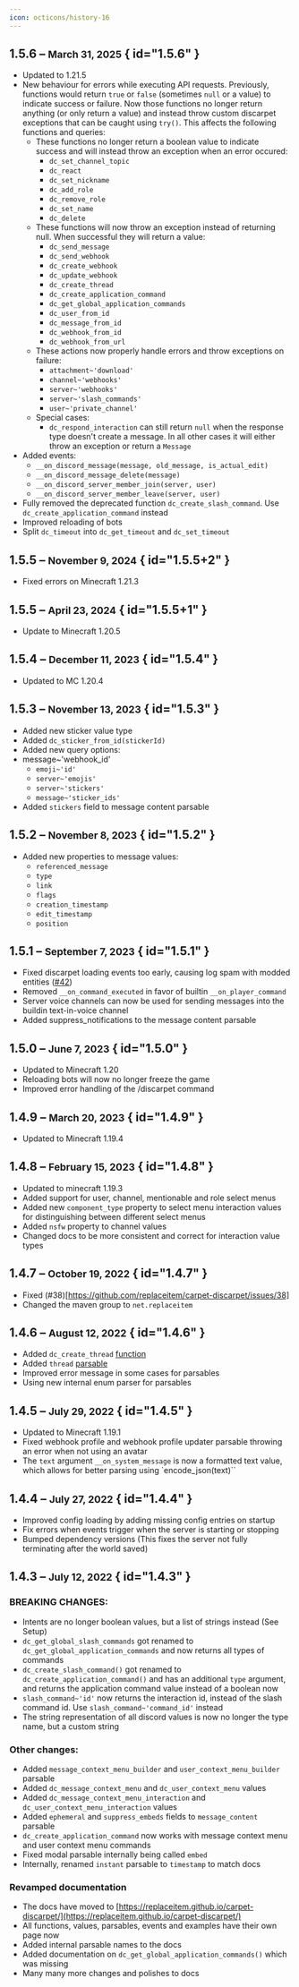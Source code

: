 ```yaml
---
icon: octicons/history-16
---
```


<!-- INSERT_HERE -->


## 1.5.6 – <small>March 31, 2025</small> { id="1.5.6" }

* Updated to 1.21.5
* New behaviour for errors while executing API requests.
  Previously, functions would return `true` or `false` (sometimes `null` or a value)
  to indicate success or failure. Now those functions no longer return anything
  (or only return a value) and instead throw custom discarpet exceptions that can be caught using `try()`.
  This affects the following functions and queries:
    * These functions no longer return a boolean value to indicate success
    and will instead throw an exception when an error occured:
        * `dc_set_channel_topic`
        * `dc_react`
        * `dc_set_nickname`
        * `dc_add_role`
        * `dc_remove_role`
        * `dc_set_name`
        * `dc_delete`
    * These functions will now throw an exception instead of returning null. When successful they will return a value:
        * `dc_send_message`
        * `dc_send_webhook`
        * `dc_create_webhook`
        * `dc_update_webhook`
        * `dc_create_thread`
        * `dc_create_application_command`
        * `dc_get_global_application_commands`
        * `dc_user_from_id`
        * `dc_message_from_id`
        * `dc_webhook_from_id`
        * `dc_webhook_from_url`
    * These actions now properly handle errors and throw exceptions on failure:
        * `attachment~'download'`
        * `channel~'webhooks'`
        * `server~'webhooks'`
        * `server~'slash_commands'`
        * `user~'private_channel'`
    * Special cases:
        * `dc_respond_interaction` can still return `null` when the response type doesn't create a message. In all other cases it will either throw an exception or return a `Message`
* Added events:
    * `__on_discord_message(message, old_message, is_actual_edit)`
    * `__on_discord_message_delete(message)`
    * `__on_discord_server_member_join(server, user)`
    * `__on_discord_server_member_leave(server, user)`
* Fully removed the deprecated function `dc_create_slash_command`. Use `dc_create_application_command` instead
* Improved reloading of bots
* Split `dc_timeout` into `dc_get_timeout` and `dc_set_timeout`



## 1.5.5 – <small>November 9, 2024</small> { id="1.5.5+2" }

* Fixed errors on Minecraft 1.21.3



## 1.5.5 – <small>April 23, 2024</small> { id="1.5.5+1" }

* Update to Minecraft 1.20.5



## 1.5.4 – <small>December 11, 2023</small> { id="1.5.4" }

* Updated to MC 1.20.4



## 1.5.3 – <small>November 13, 2023</small> { id="1.5.3" }

* Added new sticker value type
* Added `dc_sticker_from_id(stickerId)`
* Added new query options:
* message~'webhook_id'
    * `emoji~'id'`
    * `server~'emojis'`
    * `server~'stickers'`
    * `message~'sticker_ids'`
* Added `stickers` field to message content parsable



## 1.5.2 – <small>November 8, 2023</small> { id="1.5.2" }

* Added new properties to message values:
    * `referenced_message`
    * `type`
    * `link`
    * `flags`
    * `creation_timestamp`
    * `edit_timestamp`
    * `position`



## 1.5.1 – <small>September 7, 2023</small> { id="1.5.1" }

* Fixed discarpet loading events too early, causing log spam with modded entities ([#42](https://github.com/replaceitem/carpet-discarpet/pull/42))
* Removed `__on_command_executed` in favor of builtin `__on_player_command`
* Server voice channels can now be used for sending messages into the buildin text-in-voice channel
* Added suppress_notifications to the message content parsable



## 1.5.0 – <small>June 7, 2023</small> { id="1.5.0" }

* Updated to Minecraft 1.20
* Reloading bots will now no longer freeze the game
* Improved error handling of the /discarpet command



## 1.4.9 – <small>March 20, 2023</small> { id="1.4.9" }

* Updated to Minecraft 1.19.4



## 1.4.8 – <small>February 15, 2023</small> { id="1.4.8" }

* Updated to minecraft 1.19.3
* Added support for user, channel, mentionable and role select menus
* Added new `component_type` property to select menu interaction values for distinguishing between different select menus
* Added `nsfw` property to channel values
* Changed docs to be more consistent and correct for interaction value types



## 1.4.7 – <small>October 19, 2022</small> { id="1.4.7" }

* Fixed (#38)[https://github.com/replaceitem/carpet-discarpet/issues/38]
* Changed the maven group to `net.replaceitem`



## 1.4.6 – <small>August 12, 2022</small> { id="1.4.6" }

* Added `dc_create_thread` [function](https://replaceitem.github.io/carpet-discarpet/functions/create-thread/)
* Added `thread` [parsable](https://replaceitem.github.io/carpet-discarpet/parsables/thread/)
* Improved error message in some cases for parsables
* Using new internal enum parser for parsables



## 1.4.5 – <small>July 29, 2022</small> { id="1.4.5" }

* Updated to Minecraft 1.19.1
* Fixed webhook profile and webhook profile updater parsable throwing an error when not using an avatar
* The `text` argument `__on_system_message` is now a formatted text value, which allows for better parsing using `encode_json(text)``



## 1.4.4 – <small>July 27, 2022</small> { id="1.4.4" }

* Improved config loading by adding missing config entries on startup
* Fix errors when events trigger when the server is starting or stopping
* Bumped dependency versions (This fixes the server not fully terminating after the world saved)



## 1.4.3 – <small>July 12, 2022</small> { id="1.4.3" }

### BREAKING CHANGES:

* Intents are no longer boolean values, but a list of strings instead (See Setup)
* `dc_get_global_slash_commands` got renamed to `dc_get_global_application_commands` and now returns all types of commands
* `dc_create_slash_command()` got renamed to `dc_create_application_command()` and has an additional `type` argument, and returns the application command value instead of a boolean now
* `slash_command~'id'` now returns the interaction id, instead of the slash command id. Use `slash_command~'command_id'` instead
* The string representation of all discord values is now no longer the type name, but a custom string

### Other changes:

* Added `message_context_menu_builder` and `user_context_menu_builder` parsable
* Added `dc_message_context_menu` and `dc_user_context_menu` values
* Added `dc_message_context_menu_interaction` and `dc_user_context_menu_interaction` values
* Added `ephemeral` and `suppress_embeds` fields to `message_content` parsable
* `dc_create_application_command` now works with message context menu and user context menu commands
* Fixed modal parsable internally being called `embed`
* Internally, renamed `instant` parsable to `timestamp` to match docs

### Revamped documentation

* The docs have moved to [https://replaceitem.github.io/carpet-discarpet/](https://replaceitem.github.io/carpet-discarpet/)
* All functions, values, parsables, events and examples have their own page now
* Added internal parsable names to the docs
* Added documentation on `dc_get_global_application_commands()` which was missing
* Many many more changes and polishes to docs